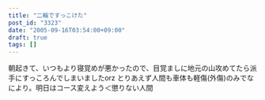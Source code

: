 ```yaml
---
title: "二輪ですっこけた"
post_id: "3323"
date: "2005-09-16T03:54:00+09:00"
draft: true
tags: []
---
```



朝起きて、いつもより寝覚めが悪かったので、目覚ましに地元の山攻めてたら派手にすっころんでしまいましたorz とりあえず人間も車体も軽傷(外傷)のみでなにより。明日はコース変えよう＜懲りない人間
